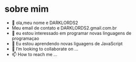 # sobre mim
- 👋 ola,meu nome e DARKLORDS2
- Meu email de contato e DARKLORDS2.gmail.com.br
- 👀 eu estou interessado em programar novas linguagens de programaçao
- 🌱 Eu estou aprendendo novas liguagens de JavaScript
- 💞️ I’m looking to collaborate on ...
- 📫 How to reach me ...

